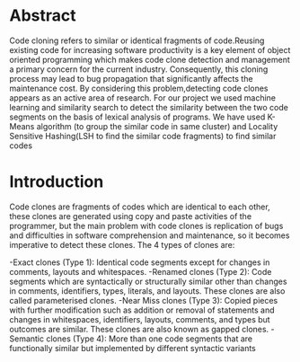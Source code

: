# Abstract 

Code cloning refers to similar or identical fragments of code.Reusing existing code for increasing software productivity is a key element of object oriented programming which makes code clone detection and management a primary concern for the current industry. Consequently, this cloning process may lead to bug propagation that significantly affects the maintenance cost. By considering this problem,detecting code clones  appears as an active area of research. For our project we  used machine learning and similarity search  to detect the similarity between the two code segments on the basis of lexical analysis of programs. We have used K-Means algorithm (to group the similar code in same cluster) and Locality Sensitive Hashing(LSH to find the similar code fragments) to find similar codes

# Introduction

Code clones are fragments of codes which are identical to each other, these clones are generated using copy and paste activities of the programmer, but the main problem with code clones is replication of bugs and difficulties in software comprehension and maintenance, so it becomes imperative to detect these clones. The 4 types of clones are:

-Exact clones (Type 1): Identical code segments except for changes in comments, layouts and whitespaces. 
-Renamed clones (Type 2): Code segments which are syntactically or structurally similar other than changes in comments, identifiers, types, literals, and layouts. These clones are also called parameterised clones. 
-Near Miss clones (Type 3): Copied pieces with further modification such as addition or removal of statements and changes in whitespaces, identifiers, layouts, comments, and types but outcomes are similar. These clones are also known as gapped clones. 
-Semantic clones (Type 4): More than one code segments that are functionally similar but implemented by different syntactic variants

